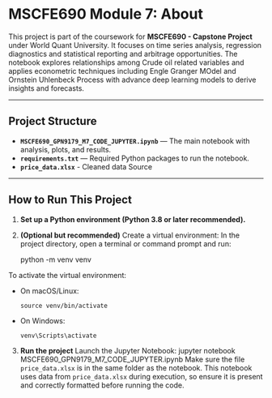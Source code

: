# MSCFE690 Module 7: About

This project is part of the coursework for **MSCFE690 - Capstone Project** under World Quant University. 
It focuses on time series analysis, regression diagnostics and statistical reporting and arbitrage opportunities.
The notebook explores relationships among Crude oil related variables and applies econometric techniques 
including Engle Granger MOdel and Ornstein Uhlenbeck Process with advance deep learning models to derive insights and forecasts.

---

## Project Structure

- **`MSCFE690_GPN9179_M7_CODE_JUPYTER.ipynb`** — The main notebook with analysis, plots, and results.
- **`requirements.txt`** — Required Python packages to run the notebook.
- **`price_data.xlsx`** - Cleaned data Source
  
---

## How to Run This Project

1. **Set up a Python environment (Python 3.8 or later recommended).**

2. **(Optional but recommended)** Create a virtual environment:
   In the project directory, open a terminal or command prompt and run:

    python -m venv venv

To activate the virtual environment:

- On macOS/Linux:

      source venv/bin/activate

- On Windows:

      venv\Scripts\activate
  
3. **Run the project**
   Launch the Jupyter Notebook: jupyter notebook MSCFE690_GPN9179_M7_CODE_JUPYTER.ipynb
   Make sure the file `price_data.xlsx` is in the same folder as the notebook.
   This notebook uses data from `price_data.xlsx` during execution, so ensure it is present and correctly formatted before running the code.
